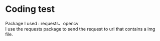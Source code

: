 # Coding test
Package I used : requests、opencv    
I use the requests package to send the request to url that contains a img file.
